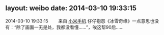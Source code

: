 layout: weibo
date: 2014-03-10 19:33:15
---
2014-03-10 19:33:15  &nbsp;&nbsp;&nbsp;&nbsp;&nbsp;&nbsp; 来自 <a href="http://app.weibo.com/t/feed/22zMnn" rel="nofollow">小米手机</a>
仔仔抱怨《冰雪奇缘》一点意思也没有：“除了画面一无是处，我都没看懂……”，唉这帮90后…… ​​​
